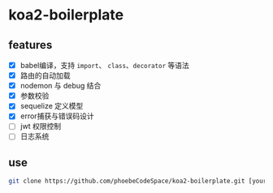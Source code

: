 # koa2-boilerplate

## features

- [x] babel编译，支持 `import`、 `class`、`decorator` 等语法
- [x] 路由的自动加载
- [x] nodemon 与 debug 结合
- [x] 参数校验
- [x] sequelize 定义模型
- [x] error捕获与错误码设计
- [ ] jwt 权限控制
- [ ] 日志系统

## use

```bash
git clone https://github.com/phoebeCodeSpace/koa2-boilerplate.git [your project]
```
